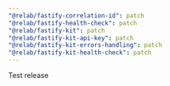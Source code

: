 ```yaml
---
"@relab/fastify-correlation-id": patch
"@relab/fastify-health-check": patch
"@relab/fastify-kit": patch
"@relab/fastify-kit-api-key": patch
"@relab/fastify-kit-errors-handling": patch
"@relab/fastify-kit-health-check": patch
---
```


Test release
